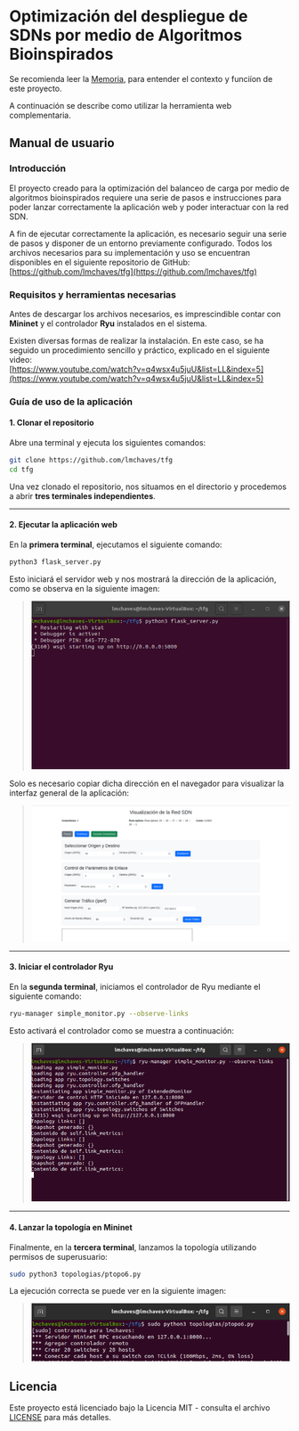 #  Optimización del despliegue de SDNs  por medio de Algoritmos Bioinspirados

Se recomienda leer la  [Memoria](./TFG_LMCL.pdf), para entender el contexto y funciíon de este proyecto.

A continuación se describe como utilizar la herramienta web complementaria.

## Manual de usuario

### Introducción

El proyecto creado para la optimización del balanceo de carga por medio de algoritmos bioinspirados requiere una serie de pasos e instrucciones para poder lanzar correctamente la aplicación web y poder interactuar con la red SDN.

A fin de ejecutar correctamente la aplicación, es necesario seguir una serie de pasos y disponer de un entorno previamente configurado. Todos los archivos necesarios para su implementación y uso se encuentran disponibles en el siguiente repositorio de GitHub:  
[https://github.com/lmchaves/tfg](https://github.com/lmchaves/tfg)

### Requisitos y herramientas necesarias

Antes de descargar los archivos necesarios, es imprescindible contar con **Mininet** y el controlador **Ryu** instalados en el sistema.

Existen diversas formas de realizar la instalación. En este caso, se ha seguido un procedimiento sencillo y práctico, explicado en el siguiente video:  
[https://www.youtube.com/watch?v=q4wsx4u5juU&list=LL&index=5](https://www.youtube.com/watch?v=q4wsx4u5juU&list=LL&index=5)

### Guía de uso de la aplicación

#### 1. Clonar el repositorio

Abre una terminal y ejecuta los siguientes comandos:

```bash
git clone https://github.com/lmchaves/tfg
cd tfg
```

Una vez clonado el repositorio, nos situamos en el directorio y procedemos a abrir **tres terminales independientes**.

---

#### 2. Ejecutar la aplicación web

En la **primera terminal**, ejecutamos el siguiente comando:

```bash
python3 flask_server.py
```

Esto iniciará el servidor web y nos mostrará la dirección de la aplicación, como se observa en la siguiente imagen:

> ![Lanzamiento de la aplicación](imagenes/flask_manu.png)

Solo es necesario copiar dicha dirección en el navegador para visualizar la interfaz general de la aplicación:

> ![Visión de la aplicación](imagenes/general-app.png)

---

#### 3. Iniciar el controlador Ryu

En la **segunda terminal**, iniciamos el controlador de Ryu mediante el siguiente comando:

```bash
ryu-manager simple_monitor.py --observe-links
```

Esto activará el controlador como se muestra a continuación:

> ![Inicio del controlador](imagenes/ryu_manu.png)

---

#### 4. Lanzar la topología en Mininet

Finalmente, en la **tercera terminal**, lanzamos la topología utilizando permisos de superusuario:

```bash
sudo python3 topologias/ptopo6.py
```

La ejecución correcta se puede ver en la siguiente imagen:

> ![Ejecución de la topología](imagenes/topo_manu.png)

## Licencia

Este proyecto está licenciado bajo la Licencia MIT - consulta el archivo [LICENSE](./LICENSE) para más detalles.
